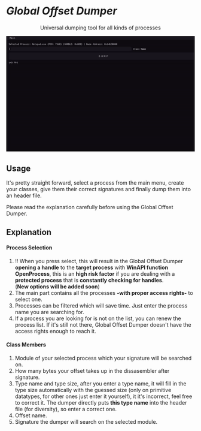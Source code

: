 # _Global Offset Dumper_

<p align="center">Universal dumping tool for all kinds of processes</p>

<p align="center"><img src="p1_gh.gif" alt="animated"></img></p>
  
## Usage

It's pretty straight forward, select a process from the main menu, create your classes, give them their correct signatures and finally dump them into an header file.

Please read the explanation carefully before using the Global Offset Dumper.

## Explanation

#### Process Selection

1. !! When you press select, this will result in the Global Offset Dumper **opening a handle** to the **target process** with **WinAPI function OpenProcess**, this is an **high risk factor** if you are dealing with a **protected process** that is **constantly checking for handles**.<br>(**New options will be added soon**)
2. The main part contains all the processes **-with proper access rights-** to select one.
3. Processes can be filtered which will save time. Just enter the process name you are searching for.
4. If a process you are looking for is not on the list, you can renew the process list. If it's still not there, Global Offset Dumper doesn't have the access rights enough to reach it.

#### Class Members

1. Module of your selected process which your signature will be searched on.
2. How many bytes your offset takes up in the dissasembler after signature.
3. Type name and type size, after you enter a type name, it will fill in the type size automatically with the guessed size (only on primitive datatypes, for other ones just enter it yourself), it it's incorrect, feel free to correct it. The dumper directly puts **this type name** into the header file (for diversity), so enter a correct one.
4. Offset name.
5. Signature the dumper will search on the selected module.
